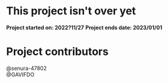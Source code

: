 # This project isn't over yet 
**Project started on: 2022?11/27**
**Project ends date: 2023/01/01**

# Project contributors
@senura-47802<br>
@GAVIFDO
